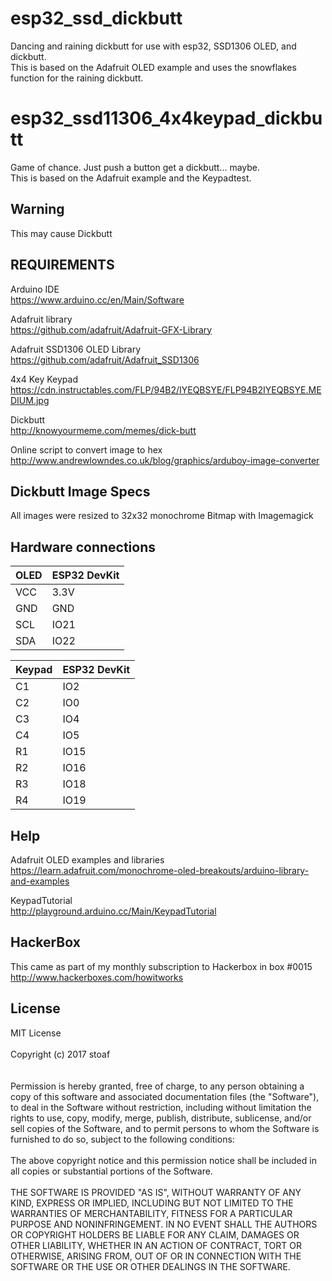 
# esp32_ssd_dickbutt
Dancing and raining dickbutt for use with esp32, SSD1306 OLED, and dickbutt. <br>This is based on the Adafruit OLED example and uses the snowflakes function for the raining dickbutt.

# esp32_ssd11306_4x4keypad_dickbutt
Game of chance. Just push a button get a dickbutt... maybe. <br>This is based on the Adafruit example and the Keypadtest.

## Warning
This may cause Dickbutt

## REQUIREMENTS

Arduino IDE <br>
https://www.arduino.cc/en/Main/Software

Adafruit library <br>
https://github.com/adafruit/Adafruit-GFX-Library

Adafruit SSD1306 OLED Library <br>
https://github.com/adafruit/Adafruit_SSD1306

4x4 Key Keypad <br>
https://cdn.instructables.com/FLP/94B2/IYEQBSYE/FLP94B2IYEQBSYE.MEDIUM.jpg

Dickbutt <br>
http://knowyourmeme.com/memes/dick-butt

Online script to convert image to hex <br>
http://www.andrewlowndes.co.uk/blog/graphics/arduboy-image-converter

## Dickbutt Image Specs
All images were resized to 32x32 monochrome Bitmap with Imagemagick

## Hardware connections

| OLED | ESP32 DevKit |
| -----|--------------|
| VCC  |     3.3V     |
| GND  |     GND      |
| SCL  |     IO21     |
| SDA  |     IO22     |

| Keypad    |  ESP32 DevKit |
| -----|------------|
| C1            |     IO2  |
| C2            |     IO0  |
| C3            |     IO4  |
| C4            |     IO5  |
| R1            |     IO15 |
| R2            |     IO16 |
| R3            |     IO18 |
| R4            |     IO19 |

## Help
Adafruit OLED examples and libraries<br>
https://learn.adafruit.com/monochrome-oled-breakouts/arduino-library-and-examples

KeypadTutorial<br>
http://playground.arduino.cc/Main/KeypadTutorial

## HackerBox
This came as part of my monthly subscription to Hackerbox in box #0015<br>
http://www.hackerboxes.com/howitworks

## License
MIT License
<br><br>
Copyright (c) 2017 stoaf
<br><br><br>
Permission is hereby granted, free of charge, to any person obtaining a copy
of this software and associated documentation files (the "Software"), to deal
in the Software without restriction, including without limitation the rights
to use, copy, modify, merge, publish, distribute, sublicense, and/or sell
copies of the Software, and to permit persons to whom the Software is
furnished to do so, subject to the following conditions:
<br><br>
The above copyright notice and this permission notice shall be included in all
copies or substantial portions of the Software.
<br><br>
THE SOFTWARE IS PROVIDED "AS IS", WITHOUT WARRANTY OF ANY KIND, EXPRESS OR
IMPLIED, INCLUDING BUT NOT LIMITED TO THE WARRANTIES OF MERCHANTABILITY,
FITNESS FOR A PARTICULAR PURPOSE AND NONINFRINGEMENT. IN NO EVENT SHALL THE
AUTHORS OR COPYRIGHT HOLDERS BE LIABLE FOR ANY CLAIM, DAMAGES OR OTHER
LIABILITY, WHETHER IN AN ACTION OF CONTRACT, TORT OR OTHERWISE, ARISING FROM,
OUT OF OR IN CONNECTION WITH THE SOFTWARE OR THE USE OR OTHER DEALINGS IN THE
SOFTWARE.

